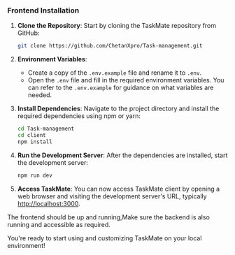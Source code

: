 ### Frontend Installation

1. **Clone the Repository**: Start by cloning the TaskMate repository from GitHub:

   ```bash
   git clone https://github.com/ChetanXpro/Task-management.git
   ```

2. **Environment Variables**:

   - Create a copy of the `.env.example` file and rename it to `.env`.
   - Open the `.env` file and fill in the required environment variables. You can refer to the `.env.example` for guidance on what variables are needed.

3. **Install Dependencies**: Navigate to the project directory and install the required dependencies using npm or yarn:

   ```bash
   cd Task-management
   cd client
   npm install
   ```

4. **Run the Development Server**: After the dependencies are installed, start the development server:

   ```bash
   npm run dev
   ```

5. **Access TaskMate**: You can now access TaskMate client by opening a web browser and visiting the development server's URL, typically [http://localhost:3000](http://localhost:3000).

The frontend should be up and running,Make sure the backend is also running and accessible as required.

You're ready to start using and customizing TaskMate on your local environment!
